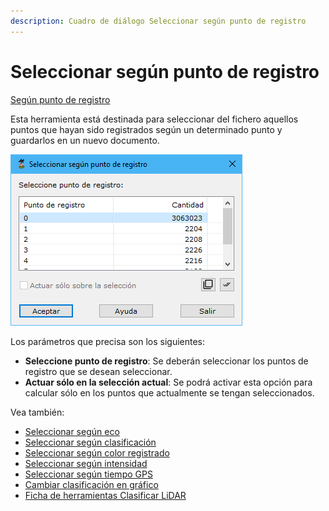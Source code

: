 ```yaml
---
description: Cuadro de diálogo Seleccionar según punto de registro
---
```


# Seleccionar según punto de registro

[Según punto de registro](/mdtopx/modulo-laser/segun-punto-de-registro/)

Esta herramienta está destinada para seleccionar del fichero aquellos puntos que hayan sido registrados según un determinado punto y guardarlos en un nuevo documento.

![Cuadro de diálogo Seleccionar según punto de registro](../../../.gitbook/assets/image-138.png)

Los parámetros que precisa son los siguientes:

* **Seleccione punto de registro**: Se deberán seleccionar los puntos de registro que se desean seleccionar.
* **Actuar sólo en la selección actual**: Se podrá activar esta opción para calcular sólo en los puntos que actualmente se tengan seleccionados.

Vea también:

* [Seleccionar según eco](/mdtopx/modulo-laser/segun-eco-lidar/seleccionar-segun-eco.md)
* [Seleccionar según clasificación](/mdtopx/modulo-laser/segun-clasificacion-lidar/seleccionar-segun-clasificacion.md)
* [Seleccionar según color registrado](/mdtopx/modulo-laser/segun-color-registrado/seleccionar-segun-color-registrado.md)
* [Seleccionar según intensidad](/mdtopx/modulo-laser/segun-intensidad/seleccionar-segun-intensidad.md)
* [Seleccionar según tiempo GPS](/mdtopx/modulo-laser/segun-tiempo-gps/seleccionar-segun-tiempo-gps.md)
* [Cambiar clasificación en gráfico](/mdtopx/modulo-laser/editar/cambiar-clasificacion-en-grafico.md)
* [Ficha de herramientas Clasificar LiDAR](/mdtopx/fichas-de-herramientas/ficha-de-herramientas-clasificar-lidar.md)
